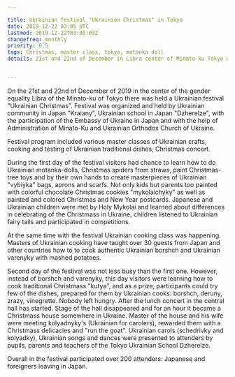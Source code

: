 ```yaml
---

title: Ukrainian festival "Ukrainian Christmas" in Tokyo
date: 2019-12-22 03:05 UTC
lastmod: 2019-12-22T03:05:03Z
changefreq: monthly
priority: 0.5
tags: Christmas, master class, tokyo, motanka doll
details: 21st and 22nd of December in Libra center of Minato ku Tokyo was held Ukrainian festival "Ukrainian Christmases"


---
```


On the 21st and 22nd of December of 2019 in the center of the gender
equality Libra of the Minato-ku of Tokyo there was held a Ukrainian
festival "Ukrainian Christmas". Festival was organized and held by
Ukrainian community in Japan "Kraiany", Ukrainian school in Japan
"Dzherelze", with the participation of the Embassy of Ukraine in Japan
and with the help of Administration of Minato-Ku and Ukrainian Orthodox
Church of Ukraine.

Festival program included various master classes of Ukrainian crafts,
cooking and testing of Ukrainian traditional dishes, Christmas concert.

During the first day of the festival visitors had chance to learn how to
do Ukrainian motanka-dolls, Christmas spiders from straws, paint
Christmas-tree toys and by their own hands to create masterpieces of
Ukrainian "vybiyka" bags, aprons and scarfs. Not only kids but parents
too painted with colorful chocolate Christmas cookies "mykolaichyky" as
well as painted and colored Christmas and New Year postcards. Japanese
and Ukrainian children were met by Holy Mykolai and learned about
differences in celebrating of the Christmass in Ukraine, children
listened to Ukrainian fairy tails and participated in competitions.

At the same time with the festival Ukrainian cooking class was
happening. Masters of Ukrainian cooking have taught over 30 guests from
Japan and other countries how to to cook authentic Ukrainian borshch and
Ukrainian varenyky with mashed potatoes.

Second day of the festival was not less busy than the first
one. However, instead of borshch and varenyky, this day visitors were
learning how to cook traditional Christmass "kutya", and as a prize,
participants could try few of the dishes, prepared for them by Ukrainian
cooks: borshch, deruny, zrazy, vinegrette. Nobody left hungry. After the
lunch concert in the central hall has started. Stage of the hall
disappeared and for an hour it became a Christmass house somewhere in
Ukraine. Master of the house and his wife were meeting kolyadnyky's
(Ukrainian for carolers), rewarded them with a Christmass delicacies and
"run the goat".  Ukrainian carols (schedrivky and kolyadky), Ukrainian
songs and dances were presented to attenders by pupils, parents and
teachers of the Tokyo Ukrainian School Dzherelze.

Overall in the festival participated over 200 attenders: Japanese and
foreigners leaving in Japan.
